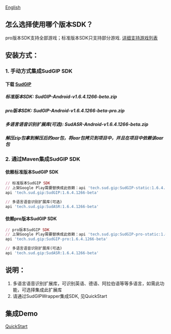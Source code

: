 [English](README_en.md)
## 怎么选择使用哪个版本SDK？
pro版本SDK支持全部游戏；标准版本SDK只支持部分游戏. [详细支持游戏列表](https://docs.sud.tech/zh-CN/app/Client/StartUp.html)

## 安装方式：
### 1. 手动方式集成SudGIP SDK
#### 下载 [SudGIP](https://github.com/SudTechnology/sud-mgp-android/releases)
##### 标准版本SDK: SudGIP-Android-v1.6.4.1266-beta.zip
##### pro版本SDK: SudGIP-Android-v1.6.4.1266-beta-pro.zip
##### 多语言语音识别扩展库(可选): SudASR-Android-v1.6.4.1266-beta.zip
##### 解压zip包拿到解压后的aar包，将aar包拷贝到项目中，并且在项目中依赖该aar包

### 2. 通过Maven集成SudGIP SDK
#### 依赖标准版本SudGIP SDK
```ruby
// 标准版本SudGIP SDK
// 上架Google Play需要替换成此依赖：api 'tech.sud.gip:SudGIP-static:1.6.4.1266-beta'
api 'tech.sud.gip:SudGIP:1.6.4.1266-beta'

// 多语言语音识别扩展库(可选)
api 'tech.sud.gip:SudASR:1.6.4.1266-beta'
```

#### 依赖pro版本SudGIP SDK
```ruby
// pro版本SudGIP SDK
// 上架Google Play需要替换成此依赖：api 'tech.sud.gip:SudGIP-pro-static:1.6.4.1266-beta'
api 'tech.sud.gip:SudGIP-pro:1.6.4.1266-beta'

// 多语言语音识别扩展库(可选)
api 'tech.sud.gip:SudASR:1.6.4.1266-beta'

```

## 说明：
1. 多语言语音识别扩展库，可识别英语、德语、阿拉伯语等等多语言，如需此功能，可选择集成此扩展库
2. 请通过SudGIPWrapper集成SDK, 见QuickStart

## 集成Demo
[QuickStart](https://github.com/SudTechnology/hello-sud-plus-android/blob/master/project/QuickStart/README.md)
